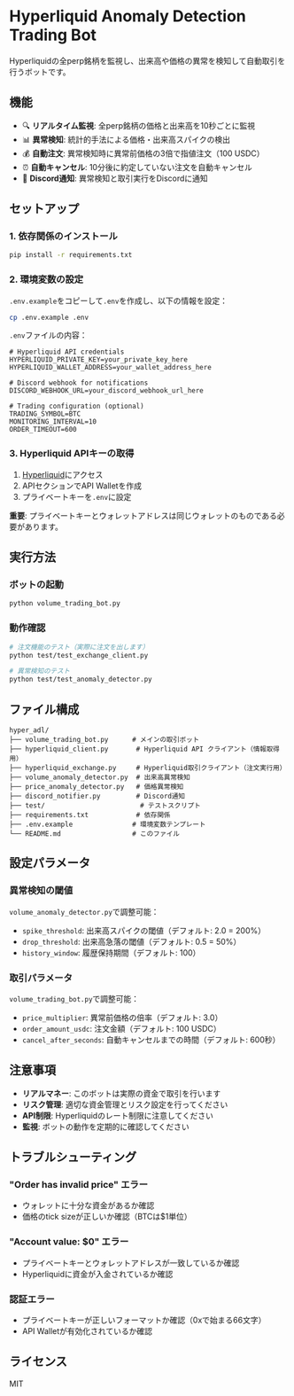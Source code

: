 # Hyperliquid Anomaly Detection Trading Bot

Hyperliquidの全perp銘柄を監視し、出来高や価格の異常を検知して自動取引を行うボットです。

## 機能

- 🔍 **リアルタイム監視**: 全perp銘柄の価格と出来高を10秒ごとに監視
- 📊 **異常検知**: 統計的手法による価格・出来高スパイクの検出
- 💰 **自動注文**: 異常検知時に異常前価格の3倍で指値注文（100 USDC）
- ⏰ **自動キャンセル**: 10分後に約定していない注文を自動キャンセル
- 💬 **Discord通知**: 異常検知と取引実行をDiscordに通知

## セットアップ

### 1. 依存関係のインストール

```bash
pip install -r requirements.txt
```

### 2. 環境変数の設定

`.env.example`をコピーして`.env`を作成し、以下の情報を設定：

```bash
cp .env.example .env
```

`.env`ファイルの内容：
```
# Hyperliquid API credentials
HYPERLIQUID_PRIVATE_KEY=your_private_key_here
HYPERLIQUID_WALLET_ADDRESS=your_wallet_address_here

# Discord webhook for notifications
DISCORD_WEBHOOK_URL=your_discord_webhook_url_here

# Trading configuration (optional)
TRADING_SYMBOL=BTC
MONITORING_INTERVAL=10
ORDER_TIMEOUT=600
```

### 3. Hyperliquid APIキーの取得

1. [Hyperliquid](https://app.hyperliquid.xyz)にアクセス
2. APIセクションでAPI Walletを作成
3. プライベートキーを`.env`に設定

**重要**: プライベートキーとウォレットアドレスは同じウォレットのものである必要があります。

## 実行方法

### ボットの起動
```bash
python volume_trading_bot.py
```

### 動作確認

```bash
# 注文機能のテスト（実際に注文を出します）
python test/test_exchange_client.py

# 異常検知のテスト
python test/test_anomaly_detector.py
```

## ファイル構成

```
hyper_adl/
├── volume_trading_bot.py      # メインの取引ボット
├── hyperliquid_client.py       # Hyperliquid API クライアント（情報取得用）
├── hyperliquid_exchange.py     # Hyperliquid取引クライアント（注文実行用）
├── volume_anomaly_detector.py  # 出来高異常検知
├── price_anomaly_detector.py   # 価格異常検知
├── discord_notifier.py         # Discord通知
├── test/                        # テストスクリプト
├── requirements.txt            # 依存関係
├── .env.example               # 環境変数テンプレート
└── README.md                  # このファイル
```

## 設定パラメータ

### 異常検知の閾値

`volume_anomaly_detector.py`で調整可能：
- `spike_threshold`: 出来高スパイクの閾値（デフォルト: 2.0 = 200%）
- `drop_threshold`: 出来高急落の閾値（デフォルト: 0.5 = 50%）
- `history_window`: 履歴保持期間（デフォルト: 100）

### 取引パラメータ

`volume_trading_bot.py`で調整可能：
- `price_multiplier`: 異常前価格の倍率（デフォルト: 3.0）
- `order_amount_usdc`: 注文金額（デフォルト: 100 USDC）
- `cancel_after_seconds`: 自動キャンセルまでの時間（デフォルト: 600秒）

## 注意事項

- **リアルマネー**: このボットは実際の資金で取引を行います
- **リスク管理**: 適切な資金管理とリスク設定を行ってください
- **API制限**: Hyperliquidのレート制限に注意してください
- **監視**: ボットの動作を定期的に確認してください

## トラブルシューティング

### "Order has invalid price" エラー
- ウォレットに十分な資金があるか確認
- 価格のtick sizeが正しいか確認（BTCは$1単位）

### "Account value: $0" エラー
- プライベートキーとウォレットアドレスが一致しているか確認
- Hyperliquidに資金が入金されているか確認

### 認証エラー
- プライベートキーが正しいフォーマットか確認（0xで始まる66文字）
- API Walletが有効化されているか確認

## ライセンス

MIT